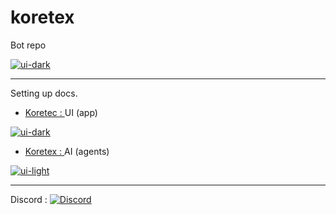 # koretex
Bot repo

[![ui-dark](home/project/app/img/koretex-logo-small.jpg)](https://github.com/kontains/koretex)

<hr>

Setting up docs.

-  [Koretec : ](https://github.com/kontains/koretec)  UI  (app)

[![ui-dark](home/project/app/demo/koretec-ui-dark1.jpg)](https://github.com/kontains/koretec)

-  [Koretex : ](https://github.com/kontains/koretex)  AI  (agents)

[![ui-light](home/project/app/demo/instruction-following.jpg)](https://github.com/kontains/koretex)

<hr>

Discord :  [![Discord](https://img.shields.io/discord/416779691525931008?color=%237289da&label=Discord)](https://discord.gg/zGn7MS6)
